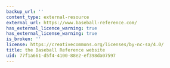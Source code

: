```yaml
---
backup_url: ''
content_type: external-resource
external_url: https://www.baseball-reference.com/
has_external_licence_warning: true
has_external_license_warning: true
is_broken: ''
license: https://creativecommons.org/licenses/by-nc-sa/4.0/
title: the Baseball Reference website
uid: 77f1a661-d5f4-4100-88e2-ef398da07597
---
```


